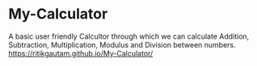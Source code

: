 # My-Calculator
A basic user friendly Calcultor through which we can calculate Addition, Subtraction, Multiplication, Modulus and Division between numbers.
https://ritikgautam.github.io/My-Calculator/
